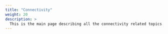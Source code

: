 ```yaml
---
title: "Connectivity"
weight: 20
description: >
  This is the main page describing all the connectivity related topics.
---
```

